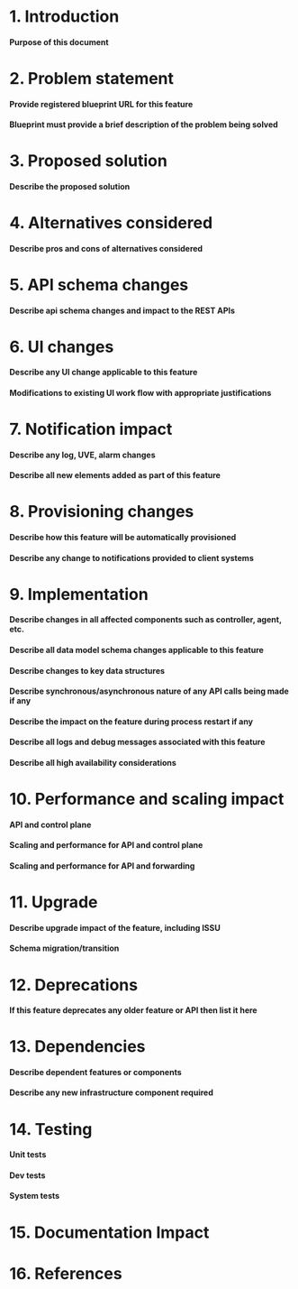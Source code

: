 # 1. Introduction
#### Purpose of this document

# 2. Problem statement
#### Provide registered blueprint URL for this feature
#### Blueprint must provide a brief description of the problem being solved

# 3. Proposed solution
#### Describe the proposed solution

# 4. Alternatives considered
#### Describe pros and cons of alternatives considered

# 5. API schema changes
#### Describe api schema changes and impact to the REST APIs

# 6. UI changes
#### Describe any UI change applicable to this feature
#### Modifications to existing UI work flow with appropriate justifications

# 7. Notification impact
#### Describe any log, UVE, alarm changes
#### Describe all new elements added as part of this feature

# 8. Provisioning changes
#### Describe how this feature will be automatically provisioned
#### Describe any change to notifications provided to client systems

# 9. Implementation
#### Describe changes in all affected components such as controller, agent, etc.
#### Describe all data model schema changes applicable to this feature
#### Describe changes to key data structures
#### Describe synchronous/asynchronous nature of any API calls being made if any
#### Describe the impact on the feature during process restart if any
#### Describe all logs and debug messages associated with this feature
#### Describe all high availability considerations

# 10. Performance and scaling impact
#### API and control plane
#### Scaling and performance for API and control plane
#### Scaling and performance for API and forwarding

# 11. Upgrade
#### Describe upgrade impact of the feature, including ISSU
#### Schema migration/transition

# 12. Deprecations
#### If this feature deprecates any older feature or API then list it here

# 13. Dependencies
#### Describe dependent features or components
#### Describe any new infrastructure component required

# 14. Testing
#### Unit tests
#### Dev tests
#### System tests

# 15. Documentation Impact

# 16. References
